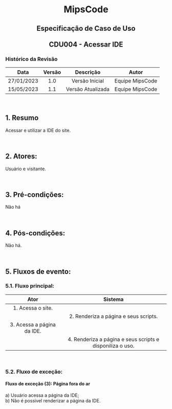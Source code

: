 # <p align="center"> MipsCode </p>


## <p align="center"> Especificação de Caso de Uso <br><br> CDU004 - Acessar IDE </p> 

### Histórico da Revisão 

| Data | Versão | Descrição | Autor |
| :-----: | :-----: | :-----: | :-----: |
| 27/01/2023 | 1.0 | Versão Inicial | Equipe MipsCode |
| 15/05/2023 | 1.1 | Versão Atualizada | Equipe MipsCode |

<br>

## 1. Resumo
Acessar e utilizar a IDE do site.

<br>

## 2. Atores: 
Usuário e visitante.

<br>

## 3. Pré-condições:
Não há

<br>

## 4. Pós-condições: 
Não há.

<br>

## 5. Fluxos de evento:
### 5.1. Fluxo principal:

| Ator | Sistema |
| :-----------------: | :-----------------: | 
| 1. Acessa o site. | |  
|  | 2. Renderiza a página e seus scripts. |
| 3. Acessa a página da IDE. | | 
|  | 4. Renderiza a página e seus scripts e disponiliza o uso. |

<br>

### 5.2. Fluxo de exceção:
#### Fluxo de exceção (3): Página fora do ar
a) Usuário acessa a página da IDE; <br>
b) Não é possivel renderizar a página da IDE.  <br>
